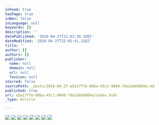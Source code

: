 ```yaml
---
inFeed: true
hasPage: true
inNav: false
inLanguage: null
keywords: []
description: ''
datePublished: '2016-04-27T22:03:30.188Z'
dateModified: '2016-04-27T22:02:41.158Z'
title: ''
author: []
authors: []
publisher:
  name: null
  domain: null
  url: null
  favicon: null
starred: false
sourcePath: _posts/2016-04-27-a5a17ffe-68ba-45c1-9048-7da2ab69884a.md
published: true
url: a5a17ffe-68ba-45c1-9048-7da2ab69884a/index.html
_type: Article

---
```

![](https://the-grid-user-content.s3-us-west-2.amazonaws.com/577b1742-af53-45ab-905c-12297b7a86fc.jpg)
![](https://the-grid-user-content.s3-us-west-2.amazonaws.com/9dbaf537-bd58-45f6-b28f-4dbb16775d35.jpg)
![](https://the-grid-user-content.s3-us-west-2.amazonaws.com/10c37ff8-438e-49d4-a9a5-95d01d0dfa73.jpg)
![](https://the-grid-user-content.s3-us-west-2.amazonaws.com/8366e88c-cd6a-44df-9eec-286a25839a01.jpg)
![](https://the-grid-user-content.s3-us-west-2.amazonaws.com/d25dcf9d-ff18-460d-a632-346e9a542455.jpg)
![](https://the-grid-user-content.s3-us-west-2.amazonaws.com/fe577525-c6dd-4f0e-981d-f8818a7f3c12.jpg)
![](https://the-grid-user-content.s3-us-west-2.amazonaws.com/855b7efd-2829-4524-b1b1-9059bba528f6.jpg)
![](https://the-grid-user-content.s3-us-west-2.amazonaws.com/937e5710-2fb2-4824-a5a0-886b8d9a998d.jpg)